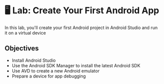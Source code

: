 # 🖥 Lab: Create Your First Android App
In this lab, you'll create your first Android project in Android Studio and run it on a virtual device

## Objectives
- Install Android Studio
- Use the Android SDK Manager to install the latest Android SDK
- Use AVD to create a new Android emulator
- Prepare a device for app debugging